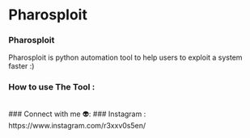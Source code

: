 # Pharosploit
### Pharosploit ###
Pharosploit is python automation tool to help users to exploit a system faster :)
### How to use The Tool :

<br />
### Connect with me 👽:
### Instagram : https://www.instagram.com/r3xxv0s5en/
